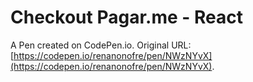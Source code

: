 # Checkout Pagar.me - React

A Pen created on CodePen.io. Original URL: [https://codepen.io/renanonofre/pen/NWzNYvX](https://codepen.io/renanonofre/pen/NWzNYvX).

